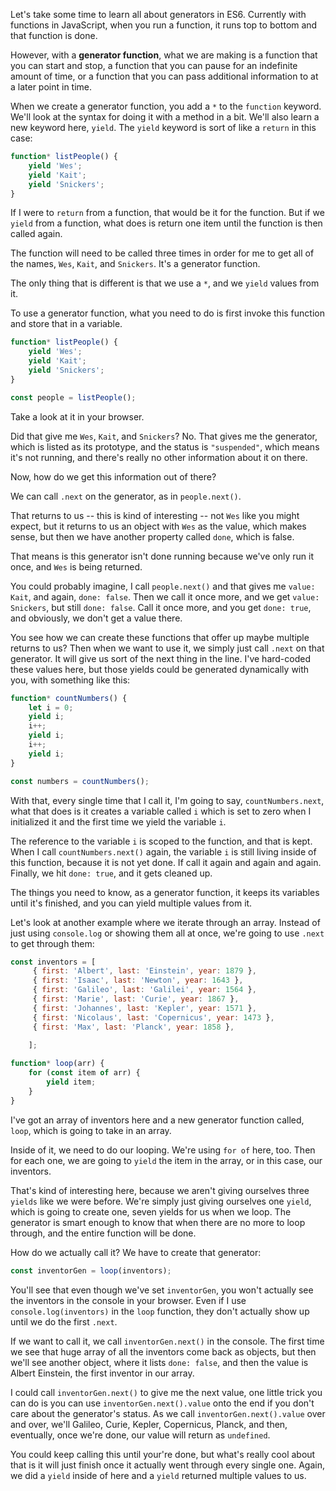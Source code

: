 Let's take some time to learn all about generators in ES6. Currently with functions in JavaScript, when you run a function, it runs top to bottom and that function is done. 

However, with a **generator function**, what we are making is a function that you can start and stop, a function that you can pause for an indefinite amount of time, or a function that you can pass additional information to at a later point in time.

When we create a generator function, you add a `*` to the `function` keyword. We'll look at the syntax for doing it with a method in a bit. We'll also learn a new keyword here, `yield`. The `yield` keyword is sort of like a `return` in this case:


```js
function* listPeople() {
    yield 'Wes';
    yield 'Kait';
    yield 'Snickers';
}
```

If I were to `return` from a function, that would be it for the function. But if we `yield` from a function, what does is return one item until the function is then called again.

The function will need to be called three times in order for me to get all of the names, `Wes`, `Kait`, and `Snickers`. It's a generator function. 

The only thing that is different is that we use a `*`, and we `yield` values from it.

To use a generator function, what you need to do is first invoke this function and store that in a variable.
 
```js
function* listPeople() {
    yield 'Wes';
    yield 'Kait';
    yield 'Snickers';
}

const people = listPeople();
```
 
 
Take a look at it in your browser. 

Did that give me `Wes`, `Kait`, and `Snickers`? No. That gives me the generator, which is listed as its prototype, and the status is `"suspended"`, which means it's not running, and there's really no other information about it on there.

Now, how do we get this information out of there? 

We can call `.next` on the generator, as in `people.next()`. 

That returns to us -- this is kind of interesting -- not `Wes` like you might expect, but it returns to us an object with `Wes` as the value, which makes sense, but then we have another property called `done`, which is false. 

That means is this generator isn't done running because we've only run it once, and `Wes` is being returned.

You could probably imagine, I call `people.next()` and that gives me  `value: Kait`, and again, `done: false`. Then we call it once more, and we get `value: Snickers`, but still `done: false`. Call it once more, and you get `done: true`, and obviously, we don't get a value there.

You see how we can create these functions that offer up maybe multiple returns to us? Then when we want to use it, we simply just call `.next` on that generator. It will give us sort of the next thing in the line. I've hard-coded these values here, but those yields could be generated dynamically with you, with something like this:

```js
function* countNumbers() {
    let i = 0;
    yield i;
    i++;
    yield i;
    i++;
    yield i;
}

const numbers = countNumbers();
```

With that, every single time that I call it, I'm going to say, `countNumbers.next`, what that does is it creates a variable called `i` which is set to zero when I initialized it and the first time we yield the variable `i`.

The reference to the variable `i` is scoped to the function, and that is kept. When I call `countNumbers.next()` again, the variable `i` is still living inside of this function, because it is not yet done. If call it again and again and again. Finally, we hit `done: true`, and it gets cleaned up.

The things you need to know, as a generator function, it keeps its variables until it's finished, and you can yield multiple values from it.

Let's look at another example where we iterate through an array. Instead of just using `console.log` or showing them all at once, we're going to use `.next` to get through them:
```js
const inventors = [
     { first: 'Albert', last: 'Einstein', year: 1879 },
     { first: 'Isaac', last: 'Newton', year: 1643 },
     { first: 'Galileo', last: 'Galilei', year: 1564 },
     { first: 'Marie', last: 'Curie', year: 1867 },
     { first: 'Johannes', last: 'Kepler', year: 1571 },
     { first: 'Nicolaus', last: 'Copernicus', year: 1473 },
     { first: 'Max', last: 'Planck', year: 1858 },
     
    ];

function* loop(arr) {
    for (const item of arr) {
        yield item;
    }
}
```

I've got an array of inventors here and a new generator function called, `loop`, which is going to take in an array. 

Inside of it, we need to do our looping. We're using `for of` here, too. Then for each one, we are going to `yield` the item in the array, or in this case, our inventors.

That's kind of interesting here, because we aren't giving ourselves three `yields` like we were before. We're simply just giving ourselves one `yield`, which is going to create one, seven yields for us when we loop. The generator is smart enough to know that when there are no more to loop through, and the entire function will be done.

How do we actually call it? We have to create that generator:
 
```js
const inventorGen = loop(inventors);
```

You'll see that even though we've set `inventorGen`,  you won't actually see the inventors in the console in your browser. Even if I use `console.log(inventors)` in the `loop` function, they don't actually show up until we do the first `.next`.

If we want to call it, we call `inventorGen.next()` in the console. The first time we see that huge array of all the inventors come back as objects, but then we'll see another object, where it lists `done: false`, and then the value is Albert Einstein, the first inventor in our array.

I could call `inventorGen.next()` to give me the next value, one little trick you can do is you can use `inventorGen.next().value` onto the end if you don't care about the generator's status. As we call `inventorGen.next().value` over and over, we'll Galileo, Curie, Kepler, Copernicus, Planck, and then, eventually, once we're done, our value will return as `undefined`.

You could keep calling this until your're done, but what's really cool about that is it will just finish once it actually went through every single one. Again, we did a `yield` inside of here and a `yield` returned multiple values to us.
